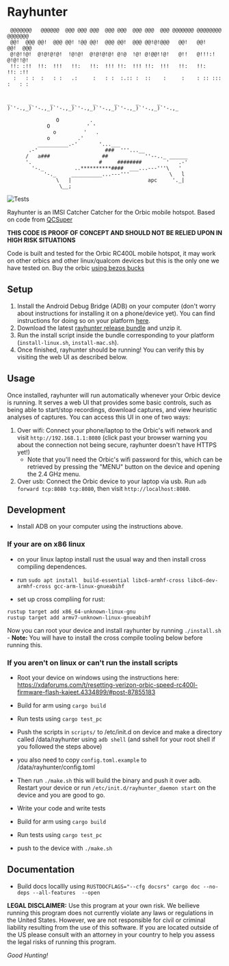 # Rayhunter

```
 @@@@@@@   @@@@@@  @@@ @@@ @@@  @@@ @@@  @@@ @@@  @@@ @@@@@@@ @@@@@@@@ @@@@@@@ 
 @@!  @@@ @@!  @@@ @@! !@@ @@!  @@@ @@!  @@@ @@!@!@@@   @@!   @@!      @@!  @@@
 @!@!!@!  @!@!@!@!  !@!@!  @!@!@!@! @!@  !@! @!@@!!@!   @!!   @!!!:!   @!@!!@! 
 !!: :!!  !!:  !!!   !!:   !!:  !!! !!:  !!! !!:  !!!   !!:   !!:      !!: :!! 
  :   : :  :   : :   .:     :   : :  :.:: :  ::    :     :    : :: :::  :   : :
                                                                                    
                                               
_      _      _      _      _      _      _      _
)`'-.,_)`'-.,_)`'-.,_)`'-.,_)`'-.,_)`'-.,_)`'-.,_)`'-.,_

                O          .
             O            ' '
               o         '   .
             o         .'
          __________.-'       '...___
       .-'                      ###  '''...__
      /   a###                 ##            ''--.._ ______
      '.                      #     ########        '   .-'
        '-._          ..**********####  ___...---'''\   '
            '-._     __________...---'''             \   l
                \   |                         apc     '._|
                 \__;
```
![Tests](https://github.com/EFForg/rayhunter/actions/workflows/check-and-test.yml/badge.svg)

Rayhunter is an IMSI Catcher Catcher for the Orbic mobile hotspot. Based on code from [QCSuper](https://github.com/P1sec/QCSuper)

**THIS CODE IS PROOF OF CONCEPT AND SHOULD NOT BE RELIED UPON IN HIGH RISK SITUATIONS**

Code is built and tested for the Orbic RC400L mobile hotspot, it may work on other orbics and other 
linux/qualcom devices but this is the only one we have tested on. Buy the orbic [using bezos bucks](https://www.amazon.com/gp/product/B09CLS6Z7X/)

## Setup

1. Install the Android Debug Bridge (ADB) on your computer (don't worry about instructions for installing it on a phone/device yet). You can find instructions for doing so on your platform [here](https://www.xda-developers.com/install-adb-windows-macos-linux/#how-to-set-up-adb-on-your-computer).
2. Download the latest [rayhunter release bundle](https://github.com/EFForg/rayhunter/releases) and unzip it.
3. Run the install script inside the bundle corresponding to your platform (`install-linux.sh`, `install-mac.sh`).
4. Once finished, rayhunter should be running! You can verify this by visiting the web UI as described below.

## Usage

Once installed, rayhunter will run automatically whenever your Orbic device is running. It serves a web UI that provides some basic controls, such as being able to start/stop recordings, download captures, and view heuristic analyses of captures. You can access this UI in one of two ways:

1. Over wifi: Connect your phone/laptop to the Orbic's wifi network and visit `http://192.168.1.1:8080` (click past your browser warning you about the connection not being secure, rayhunter doesn't have HTTPS yet!)
    * Note that you'll need the Orbic's wifi password for this, which can be retrieved by pressing the "MENU" button on the device and opening the 2.4 GHz menu.
2. Over usb: Connect the Orbic device to your laptop via usb. Run `adb forward tcp:8080 tcp:8080`, then visit `http://localhost:8080`.

## Development
* Install ADB  on your computer using the instructions above. 

### If your are on x86 linux
* on your linux laptop install rust the usual way and then install cross compiling dependences. 
* run `sudo apt install  build-essential libc6-armhf-cross libc6-dev-armhf-cross gcc-arm-linux-gnueabihf`

* set up cross compliing for rust:
```
rustup target add x86_64-unknown-linux-gnu
rustup target add armv7-unknown-linux-gnueabihf
```

Now you can root your device and install rayhunter by running `./install.sh` - **Note:** You will have to install the cross compile tooling below before running this. 

### If you aren't on linux or can't run the install scripts 
* Root your device on windows using the instructions here: https://xdaforums.com/t/resetting-verizon-orbic-speed-rc400l-firmware-flash-kajeet.4334899/#post-87855183

* Build for arm using `cargo build` 

* Run tests using `cargo test_pc`

* Push the scripts in `scripts/` to /etc/init.d  on device and make a directory called /data/rayhunter using `adb shell` (and sshell for your root shell if you followed the steps above) 

* you also need to copy `config.toml.example` to /data/rayhunter/config.toml

* Then run `./make.sh` this will build the binary and push it over adb. Restart your device or run `/etc/init.d/rayhunter_daemon start` on the device and you are good to go. 

* Write your code and write tests 

* Build for arm using `cargo build` 

* Run tests using `cargo test_pc`

* push to the device with `./make.sh`

## Documentation 
* Build docs locallly using `RUSTDOCFLAGS="--cfg docsrs" cargo doc --no-deps --all-features  --open`

**LEGAL DISCLAIMER:** Use this program at your own risk. We beilieve running this program does not currently violate any laws or regulations in the United States. However, we are not responsible for civil or criminal liability resulting from the use of this software. If you are located outside of the US please consult with an attorney in your country to help you assess the legal risks of running this program. 

*Good Hunting!*
